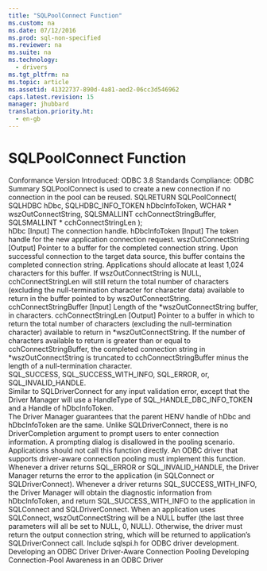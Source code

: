 ```yaml
---
title: "SQLPoolConnect Function"
ms.custom: na
ms.date: 07/12/2016
ms.prod: sql-non-specified
ms.reviewer: na
ms.suite: na
ms.technology: 
  - drivers
ms.tgt_pltfrm: na
ms.topic: article
ms.assetid: 41322737-890d-4a81-aed2-06cc3d546962
caps.latest.revision: 15
manager: jhubbard
translation.priority.ht: 
  - en-gb
---
```

# SQLPoolConnect Function
<?xml version="1.0" encoding="utf-8"?>
<developerReferenceWithSyntaxDocument xmlns="http://ddue.schemas.microsoft.com/authoring/2003/5" xmlns:xlink="http://www.w3.org/1999/xlink" xmlns:xsi="http://www.w3.org/2001/XMLSchema-instance" xsi:schemaLocation="http://ddue.schemas.microsoft.com/authoring/2003/5 http://dduestorage.blob.core.windows.net/ddueschema/developer.xsd">
  <introduction>
    <definitionTable>
      <definedTerm>
        <legacyBold>Conformance</legacyBold>
      </definedTerm>
      <definition>
        <para>Version Introduced: ODBC 3.8 Standards Compliance: ODBC</para>
      </definition>
      <definedTerm>
        <legacyBold>Summary</legacyBold>
      </definedTerm>
      <definition>
        <para>
          <legacyBold>SQLPoolConnect</legacyBold> is used to create a new connection if no connection in the pool can be reused.</para>
      </definition>
    </definitionTable>
  </introduction>
  <syntaxSection>
    <legacySyntax>SQLRETURN  SQLPoolConnect(
                SQLHDBC              <parameterReference>hDbc</parameterReference>,
                SQLHDBC_INFO_TOKEN   <parameterReference>hDbcInfoToken</parameterReference>,
                WCHAR *              <parameterReference>wszOutConnectString</parameterReference>,
                SQLSMALLINT          <parameterReference>cchConnectStringBuffer</parameterReference>,
                SQLSMALLINT *        <parameterReference>cchConnectStringLen</parameterReference> );</legacySyntax>
  </syntaxSection>
  <section>
    <title>Arguments</title>
    <content>
      <definitionTable>
        <definedTerm>
          <legacyItalic>hDbc</legacyItalic>
        </definedTerm>
        <definition>
          <para>[Input] The connection handle.</para>
        </definition>
        <definedTerm>
          <legacyItalic>hDbcInfoToken</legacyItalic>
        </definedTerm>
        <definition>
          <para>[Input] The token handle for the new application connection request.</para>
        </definition>
        <definedTerm>
          <legacyItalic>wszOutConnectString</legacyItalic>
        </definedTerm>
        <definition>
          <para>[Output] Pointer to a buffer for the completed connection string. Upon successful connection to the target data source, this buffer contains the completed connection string. Applications should allocate at least 1,024 characters for this buffer.</para>
          <para>If <parameterReference>wszOutConnectString</parameterReference> is NULL, <parameterReference>cchConnectStringLen</parameterReference> will still return the total number of characters (excluding the null-termination character for character data) available to return in the buffer pointed to by <parameterReference>wszOutConnectString</parameterReference>.</para>
        </definition>
        <definedTerm>
          <legacyItalic>cchConnectStringBuffer</legacyItalic>
        </definedTerm>
        <definition>
          <para>[Input] Length of the *<parameterReference>wszOutConnectString</parameterReference> buffer, in characters.</para>
        </definition>
        <definedTerm>
          <legacyItalic>cchConnectStringLen</legacyItalic>
        </definedTerm>
        <definition>
          <para>[Output] Pointer to a buffer in which to return the total number of characters (excluding the null-termination character) available to return in *<parameterReference>wszOutConnectString</parameterReference>. If the number of characters available to return is greater than or equal to <parameterReference>cchConnectStringBuffer</parameterReference>, the completed connection string in *<parameterReference>wszOutConnectString</parameterReference> is truncated to <parameterReference>cchConnectStringBuffer</parameterReference> minus the length of a null-termination character.</para>
        </definition>
      </definitionTable>
    </content>
  </section>
  <section>
    <title>Returns</title>
    <content>
      <para>SQL_SUCCESS, SQL_SUCCESS_WITH_INFO, SQL_ERROR, or, SQL_INVALID_HANDLE.</para>
    </content>
  </section>
  <section>
    <title>Diagnostics</title>
    <content>
      <para>Similar to <legacyLink xlink:href="e299be1d-5c74-4ede-b6a3-430eb189134f">SQLDriverConnect</legacyLink> for any input validation error, except that the Driver Manager will use a <legacyBold>HandleType</legacyBold> of SQL_HANDLE_DBC_INFO_TOKEN and a <legacyBold>Handle</legacyBold> of <parameterReference>hDbcInfoToken</parameterReference>.</para>
    </content>
  </section>
  <languageReferenceRemarks>
    <content>
      <para>The Driver Manager guarantees that the parent HENV handle of <parameterReference>hDbc</parameterReference> and <parameterReference>hDbcInfoToken</parameterReference> are the same.</para>
      <para>Unlike <legacyLink xlink:href="e299be1d-5c74-4ede-b6a3-430eb189134f">SQLDriverConnect</legacyLink>, there is no <parameterReference>DriverCompletion</parameterReference> argument to prompt users to enter connection information. A prompting dialog is disallowed in the pooling scenario.</para>
      <para>Applications should not call this function directly. An ODBC driver that supports driver-aware connection pooling must implement this function.</para>
      <para>Whenever a driver returns SQL_ERROR or SQL_INVALID_HANDLE, the Driver Manager returns the error to the application (in <legacyLink xlink:href="59075e46-a0ca-47bf-972a-367b08bb518d">SQLConnect</legacyLink> or <legacyLink xlink:href="e299be1d-5c74-4ede-b6a3-430eb189134f">SQLDriverConnect</legacyLink>).</para>
      <para>Whenever a driver returns SQL_SUCCESS_WITH_INFO, the Driver Manager will obtain the diagnostic information from <parameterReference>hDbcInfoToken</parameterReference>, and return SQL_SUCCESS_WITH_INFO to the application in <legacyLink xlink:href="59075e46-a0ca-47bf-972a-367b08bb518d">SQLConnect</legacyLink> and <legacyLink xlink:href="e299be1d-5c74-4ede-b6a3-430eb189134f">SQLDriverConnect</legacyLink>.</para>
      <para>When an application uses <legacyLink xlink:href="59075e46-a0ca-47bf-972a-367b08bb518d">SQLConnect</legacyLink>, <parameterReference>wszOutConnectString</parameterReference> will be a NULL buffer (the last three parameters will all be set to NULL, 0, NULL). Otherwise, the driver must return the output connection string, which will be returned to application’s <link xlink:href="e299be1d-5c74-4ede-b6a3-430eb189134f">SQLDriverConnect</link> call.</para>
      <para>Include sqlspi.h for ODBC driver development.</para>
    </content>
  </languageReferenceRemarks>
  <relatedTopics>
    <link xlink:href="3225a011-5605-46ba-bb74-1ca6106a5271">Developing an ODBC Driver</link>
<link xlink:href="53e7e3f7-edab-4d0b-8943-45442ba3ebc9">Driver-Aware Connection Pooling</link>
<link xlink:href="c63d5cae-24fc-4fee-89a9-ad0367cddc3e">Developing Connection-Pool Awareness in an ODBC Driver</link></relatedTopics>
</developerReferenceWithSyntaxDocument>